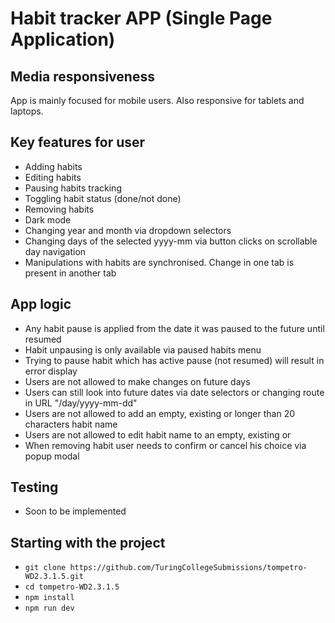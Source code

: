 # Habit tracker APP (Single Page Application)

## Media responsiveness

App is mainly focused for mobile users. Also responsive for tablets and laptops.

## Key features for user

- Adding habits
- Editing habits
- Pausing habits tracking
- Toggling habit status (done/not done)
- Removing habits
- Dark mode
- Changing year and month via dropdown selectors
- Changing days of the selected yyyy-mm via button clicks on scrollable day navigation
- Manipulations with habits are synchronised. Change in one tab is present in another tab

## App logic

- Any habit pause is applied from the date it was paused to the future until resumed
- Habit unpausing is only available via paused habits menu
- Trying to pause habit which has active pause (not resumed) will result in error display
- Users are not allowed to make changes on future days
- Users can still look into future dates via date selectors or changing route in URL "/day/yyyy-mm-dd"
- Users are not allowed to add an empty, existing or longer than 20 characters habit name
- Users are not allowed to edit habit name to an empty, existing or
- When removing habit user needs to confirm or cancel his choice via popup modal

## Testing

- Soon to be implemented

## Starting with the project

- `git clone https://github.com/TuringCollegeSubmissions/tompetro-WD2.3.1.5.git`
- `cd tompetro-WD2.3.1.5`
- `npm install`
- `npm run dev`
